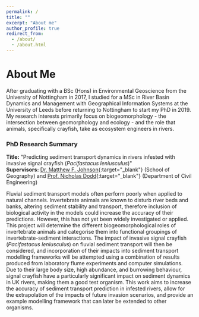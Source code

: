 ```yaml
---
permalink: /
title: ""
excerpt: "About me"
author_profile: true
redirect_from: 
  - /about/
  - /about.html
---
```


About Me
======
After graduating with a BSc (Hons) in Environmental Geoscience from the University of Nottingham in 2017, I studied for a MSc in River Basin Dynamics and Management with Geographical Information Systems at the University of Leeds before returning to Nottingham to start my PhD in 2019. My research interests primarily focus on biogeomorphology - the intersection between geomorphology and ecology - and the role that animals, specifically crayfish, take as ecosystem engineers in rivers.


### PhD Research Summary
**Title:** "Predicting sediment transport dynamics in rivers infested with invasive signal crayfish (*Pacifastacus leniusculus*)"\
**Supervisors:** [Dr. Matthew F. Johnson](https://www.nottingham.ac.uk/geography/people/m.johnson){:target="_blank"} (School of Geography) and [Prof. Nicholas Dodd](https://www.nottingham.ac.uk/engineering/water-research/people/nicholas.dodd){:target="_blank"} (Department of Civil Engineering)

Fluvial sediment transport models often perform poorly when applied to natural channels. Invertebrate animals are known to disturb river beds and banks, altering sediment stability and transport, therefore inclusion of biological activity in the models could increase the accuracy of their predictions. However, this has not yet been widely investigated or applied. This project will determine the different biogeomorphological roles of invertebrate animals and categorise them into functional groupings of invertebrate-sediment interactions. The impact of invasive signal crayfish (*Pacifastacus leniusculus*) on fluvial sediment transport will then be considered, and incorporation of their impacts into sediment transport modelling frameworks will be attempted using a combination of results produced from laboratory flume experiments and computer simulations. Due to their large body size, high abundance, and burrowing behaviour, signal crayfish have a particularly significant impact on sediment dynamics in UK rivers, making them a good test organism. This work aims to increase the accuracy of sediment transport prediction in infested rivers, allow for the extrapolation of the impacts of future invasion scenarios, and provide an example modelling framework that can later be extended to other organisms.